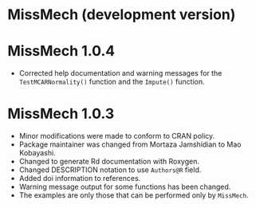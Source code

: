 # MissMech (development version)

# MissMech 1.0.4

* Corrected help documentation and warning messages for the `TestMCARNormality()` function and the `Impute()` function.

# MissMech 1.0.3

* Minor modifications were made to conform to CRAN policy.
* Package maintainer was changed from Mortaza Jamshidian to Mao Kobayashi.
* Changed to generate Rd documentation with Roxygen.
* Changed DESCRIPTION notation to use `Authors@R` field.
* Added doi information to references.
* Warning message output for some functions has been changed. 
* The examples are only those that can be performed only by `MissMech`.
